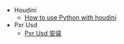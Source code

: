 * Houdini
  * [How to use Python with houdini](/ProjectDocs/houdiniUsePython.md)
* Pxr Usd
  * [Pxr Usd 安装](/ProjectDocs/PxrUsdInstall.md)
